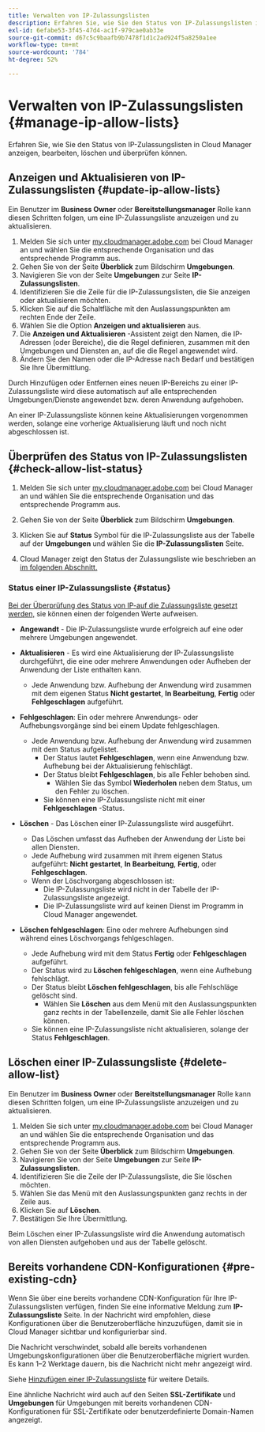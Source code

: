 ```yaml
---
title: Verwalten von IP-Zulassungslisten
description: Erfahren Sie, wie Sie den Status von IP-Zulassungslisten in Cloud Manager anzeigen, bearbeiten, löschen und überprüfen können.
exl-id: 6efabe53-3f45-47d4-ac1f-979cae0ab33e
source-git-commit: d67c5c9baafb9b7478f1d1c2ad924f5a8250a1ee
workflow-type: tm+mt
source-wordcount: '784'
ht-degree: 52%

---
```


# Verwalten von IP-Zulassungslisten {#manage-ip-allow-lists}

Erfahren Sie, wie Sie den Status von IP-Zulassungslisten in Cloud Manager anzeigen, bearbeiten, löschen und überprüfen können.

## Anzeigen und Aktualisieren von IP-Zulassungslisten {#update-ip-allow-lists}

Ein Benutzer im **Business Owner** oder **Bereitstellungsmanager** Rolle kann diesen Schritten folgen, um eine IP-Zulassungsliste anzuzeigen und zu aktualisieren.

1. Melden Sie sich unter [my.cloudmanager.adobe.com](https://my.cloudmanager.adobe.com/) bei Cloud Manager an und wählen Sie die entsprechende Organisation und das entsprechende Programm aus.
1. Gehen Sie von der Seite **Überblick** zum Bildschirm **Umgebungen**.
1. Navigieren Sie von der Seite **Umgebungen** zur Seite **IP-Zulassungslisten**.
1. Identifizieren Sie die Zeile für die IP-Zulassungslisten, die Sie anzeigen oder aktualisieren möchten.
1. Klicken Sie auf die Schaltfläche mit den Auslassungspunkten am rechten Ende der Zeile.
1. Wählen Sie die Option **Anzeigen und aktualisieren** aus.
1. Die **Anzeigen und Aktualisieren** -Assistent zeigt den Namen, die IP-Adressen (oder Bereiche), die die Regel definieren, zusammen mit den Umgebungen und Diensten an, auf die die Regel angewendet wird.
1. Ändern Sie den Namen oder die IP-Adresse nach Bedarf und bestätigen Sie Ihre Übermittlung.

Durch Hinzufügen oder Entfernen eines neuen IP-Bereichs zu einer IP-Zulassungsliste wird diese automatisch auf alle entsprechenden Umgebungen/Dienste angewendet bzw. deren Anwendung aufgehoben.

An einer IP-Zulassungsliste können keine Aktualisierungen vorgenommen werden, solange eine vorherige Aktualisierung läuft und noch nicht abgeschlossen ist.

## Überprüfen des Status von IP-Zulassungslisten {#check-allow-list-status}

1. Melden Sie sich unter [my.cloudmanager.adobe.com](https://my.cloudmanager.adobe.com/) bei Cloud Manager an und wählen Sie die entsprechende Organisation und das entsprechende Programm aus.

1. Gehen Sie von der Seite **Überblick** zum Bildschirm **Umgebungen**.

1. Klicken Sie auf **Status** Symbol für die IP-Zulassungsliste aus der Tabelle auf der **Umgebungen** und wählen Sie die **IP-Zulassungslisten** Seite.

1. Cloud Manager zeigt den Status der Zulassungsliste wie beschrieben an [im folgenden Abschnitt.](#status)

### Status einer IP-Zulassungsliste {#status}

[Bei der Überprüfung des Status von IP-auf die Zulassungsliste gesetzt werden,](#check-allow-list-status) sie können einen der folgenden Werte aufweisen.

* **Angewandt** - Die IP-Zulassungsliste wurde erfolgreich auf eine oder mehrere Umgebungen angewendet.

* **Aktualisieren** - Es wird eine Aktualisierung der IP-Zulassungsliste durchgeführt, die eine oder mehrere Anwendungen oder Aufheben der Anwendung der Liste enthalten kann.

   * Jede Anwendung bzw. Aufhebung der Anwendung wird zusammen mit dem eigenen Status **Nicht gestartet**, **In Bearbeitung**, **Fertig** oder **Fehlgeschlagen** aufgeführt.

* **Fehlgeschlagen**: Ein oder mehrere Anwendungs- oder Aufhebungsvorgänge sind bei einem Update fehlgeschlagen.
   * Jede Anwendung bzw. Aufhebung der Anwendung wird zusammen mit dem Status aufgelistet.
      * Der Status lautet **Fehlgeschlagen**, wenn eine Anwendung bzw. Aufhebung bei der Aktualisierung fehlschlägt.
      * Der Status bleibt **Fehlgeschlagen**, bis alle Fehler behoben sind.
         * Wählen Sie das Symbol **Wiederholen** neben dem Status, um den Fehler zu löschen.
      * Sie können eine IP-Zulassungsliste nicht mit einer **Fehlgeschlagen** -Status.

* **Löschen** - Das Löschen einer IP-Zulassungsliste wird ausgeführt.
   * Das Löschen umfasst das Aufheben der Anwendung der Liste bei allen Diensten.
   * Jede Aufhebung wird zusammen mit ihrem eigenen Status aufgeführt: **Nicht gestartet**, **In Bearbeitung**, **Fertig**, oder **Fehlgeschlagen**.
   * Wenn der Löschvorgang abgeschlossen ist:
      * Die IP-Zulassungsliste wird nicht in der Tabelle der IP-Zulassungsliste angezeigt.
      * Die IP-Zulassungsliste wird auf keinen Dienst im Programm in Cloud Manager angewendet.

* **Löschen fehlgeschlagen**: Eine oder mehrere Aufhebungen sind während eines Löschvorgangs fehlgeschlagen.

   * Jede Aufhebung wird mit dem Status **Fertig** oder **Fehlgeschlagen** aufgeführt.
   * Der Status wird zu **Löschen fehlgeschlagen**, wenn eine Aufhebung fehlschlägt.
   * Der Status bleibt **Löschen fehlgeschlagen**, bis alle Fehlschläge gelöscht sind.
      * Wählen Sie **Löschen** aus dem Menü mit den Auslassungspunkten ganz rechts in der Tabellenzeile, damit Sie alle Fehler löschen können.
   * Sie können eine IP-Zulassungsliste nicht aktualisieren, solange der Status **Fehlgeschlagen**.

## Löschen einer IP-Zulassungsliste {#delete-allow-list}

Ein Benutzer im **Business Owner** oder **Bereitstellungsmanager** Rolle kann diesen Schritten folgen, um eine IP-Zulassungsliste anzuzeigen und zu aktualisieren.

1. Melden Sie sich unter [my.cloudmanager.adobe.com](https://my.cloudmanager.adobe.com/) bei Cloud Manager an und wählen Sie die entsprechende Organisation und das entsprechende Programm aus.
1. Gehen Sie von der Seite **Überblick** zum Bildschirm **Umgebungen**.
1. Navigieren Sie von der Seite **Umgebungen** zur Seite **IP-Zulassungslisten**.
1. Identifizieren Sie die Zeile der IP-Zulassungsliste, die Sie löschen möchten.
1. Wählen Sie das Menü mit den Auslassungspunkten ganz rechts in der Zeile aus.
1. Klicken Sie auf **Löschen**.
1. Bestätigen Sie Ihre Übermittlung.

Beim Löschen einer IP-Zulassungsliste wird die Anwendung automatisch von allen Diensten aufgehoben und aus der Tabelle gelöscht.

## Bereits vorhandene CDN-Konfigurationen {#pre-existing-cdn}

Wenn Sie über eine bereits vorhandene CDN-Konfiguration für Ihre IP-Zulassungslisten verfügen, finden Sie eine informative Meldung zum **IP-Zulassungsliste** Seite. In der Nachricht wird empfohlen, diese Konfigurationen über die Benutzeroberfläche hinzuzufügen, damit sie in Cloud Manager sichtbar und konfigurierbar sind.

Die Nachricht verschwindet, sobald alle bereits vorhandenen Umgebungskonfigurationen über die Benutzeroberfläche migriert wurden. Es kann 1–2 Werktage dauern, bis die Nachricht nicht mehr angezeigt wird.

Siehe [Hinzufügen einer IP-Zulassungsliste](/help/implementing/cloud-manager/ip-allow-lists/add-ip-allow-lists.md) für weitere Details.

Eine ähnliche Nachricht wird auch auf den Seiten **SSL-Zertifikate** und **Umgebungen** für Umgebungen mit bereits vorhandenen CDN-Konfigurationen für SSL-Zertifikate oder benutzerdefinierte Domain-Namen angezeigt.
